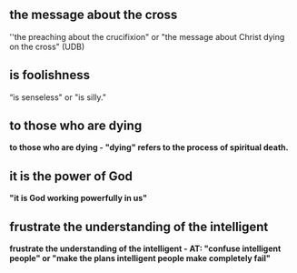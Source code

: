 ## the message about the cross ##

''the preaching about the crucifixion" or "the message about Christ dying on the cross" (UDB)

## is foolishness ##

“is senseless" or "is silly."

## to those who are dying  ##

<b>to those who are dying <b>- "dying" refers to the process of spiritual death.

## it is the power of God ##

"it is God working powerfully in us"

## frustrate the understanding of the intelligent  ##

<b>frustrate the understanding of the intelligent <b>- AT: "confuse intelligent people" or "make the plans intelligent people make completely fail"